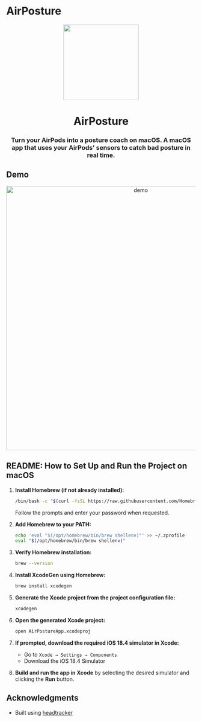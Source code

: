 # AirPosture



<p align="center">
<img src="App-Assets/A1.png" width="200" height="200" />
<h1 align="center">AirPosture</h1>
<h3 align="center">Turn your AirPods into a posture coach on macOS. A macOS app that uses your AirPods' sensors to catch bad posture in real time.</h3> 
</p>

## Demo

<div align="center">
    <img src="App-Assets/Air.gif" alt="demo" width="700" />
</div>


## README: How to Set Up and Run the Project on macOS

1. **Install Homebrew (if not already installed):**

   ```bash
   /bin/bash -c "$(curl -fsSL https://raw.githubusercontent.com/Homebrew/install/HEAD/install.sh)"
   ```

   Follow the prompts and enter your password when requested.

2. **Add Homebrew to your PATH:**

   ```bash
   echo 'eval "$(/opt/homebrew/bin/brew shellenv)"' >> ~/.zprofile
   eval "$(/opt/homebrew/bin/brew shellenv)"
   ```

3. **Verify Homebrew installation:**

   ```bash
   brew --version
   ```

4. **Install XcodeGen using Homebrew:**

   ```bash
   brew install xcodegen
   ```

5. **Generate the Xcode project from the project configuration file:**

   ```bash
   xcodegen
   ```

6. **Open the generated Xcode project:**

   ```bash
   open AirPostureApp.xcodeproj
   ```

7. **If prompted, download the required iOS 18.4 simulator in Xcode:**

   * Go to `Xcode → Settings → Components`
   * Download the iOS 18.4 Simulator

8. **Build and run the app in Xcode** by selecting the desired simulator and clicking the **Run** button.



## Acknowledgments

- Built using [headtracker](https://github.com/ctxzz/HeadTrackerApp)
